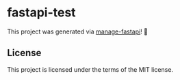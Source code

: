 # fastapi-test

This project was generated via [manage-fastapi](https://ycd.github.io/manage-fastapi/)! :tada:

## License

This project is licensed under the terms of the MIT license.

